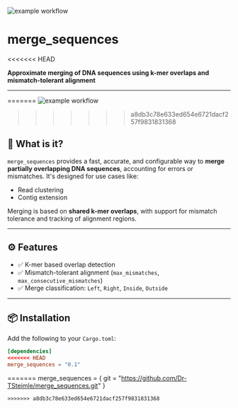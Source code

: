 ![example workflow](https://github.com/Dr-TSteimle/merge_sequences/actions/workflows/rust.yml/badge.svg)

# merge_sequences
<<<<<<< HEAD

**Approximate merging of DNA sequences using k-mer overlaps and mismatch-tolerant alignment**  

---
=======
![example workflow](https://github.com/Dr-TSteimle/merge_sequences/actions/workflows/rust.yml/badge.svg)
>>>>>>> a8db3c78e633ed654e6721dacf257f9831831368

## 🔬 What is it?

`merge_sequences` provides a fast, accurate, and configurable way to **merge partially overlapping DNA sequences**, accounting for errors or mismatches. It's designed for use cases like:

- Read clustering
- Contig extension

Merging is based on **shared k-mer overlaps**, with support for mismatch tolerance and tracking of alignment regions.

---

## ⚙️ Features

- ✅ K-mer based overlap detection
- ✅ Mismatch-tolerant alignment (`max_mismatches`, `max_consecutive_mismatches`)
- ✅ Merge classification: `Left`, `Right`, `Inside`, `Outside`

---

## 📦 Installation

Add the following to your `Cargo.toml`:

```toml
[dependencies]
<<<<<<< HEAD
merge_sequences = "0.1"
```

=======
merge_sequences  = { git = "https://github.com/Dr-TSteimle/merge_sequences.git" }
```
>>>>>>> a8db3c78e633ed654e6721dacf257f9831831368
